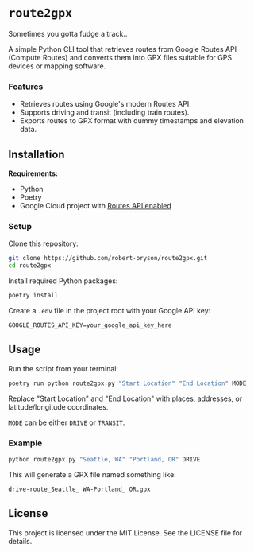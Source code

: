 # `route2gpx`
Sometimes you gotta fudge a track..

A simple Python CLI tool that retrieves routes from Google Routes API (Compute Routes) and converts them into GPX files suitable for GPS devices or mapping software.

### Features

- Retrieves routes using Google's modern Routes API.
- Supports driving and transit (including train routes).
- Exports routes to GPX format with dummy timestamps and elevation data.

## Installation

**Requirements:**
- Python
- Poetry
- Google Cloud project with [Routes API enabled](https://console.cloud.google.com/apis/library/routes.googleapis.com)

### Setup

Clone this repository:

```bash
git clone https://github.com/robert-bryson/route2gpx.git
cd route2gpx
```

Install required Python packages:

```bash
poetry install
```

Create a `.env` file in the project root with your Google API key:

`GOOGLE_ROUTES_API_KEY=your_google_api_key_here`

## Usage

Run the script from your terminal:

```bash
poetry run python route2gpx.py "Start Location" "End Location" MODE
```

Replace "Start Location" and "End Location" with places, addresses, or latitude/longitude coordinates.

`MODE` can be either `DRIVE` or `TRANSIT`.

### Example

```bash
python route2gpx.py "Seattle, WA" "Portland, OR" DRIVE
```

This will generate a GPX file named something like:

`drive-route_Seattle_ WA-Portland_ OR.gpx`

## License

This project is licensed under the MIT License. See the LICENSE file for details.

